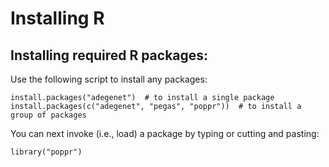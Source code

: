 Installing R
===================

Installing required R packages:
-----

Use the following script to install any packages:

```
install.packages("adegenet")  # to install a single package
install.packages(c("adegenet", "pegas", "poppr"))  # to install a group of packages
```

You can next invoke (i.e., load) a package by typing or cutting and pasting:
```
library("poppr")
````




